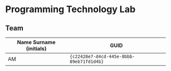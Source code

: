 # Programming Technology Lab

## Team

| Name Surname (initials) | GUID                                     |
| ----------------------- | ---------------------------------------- |
| AM                      | `{c22428e7-d4cd-445e-8bbb-89eb71fd1d4b}` |

